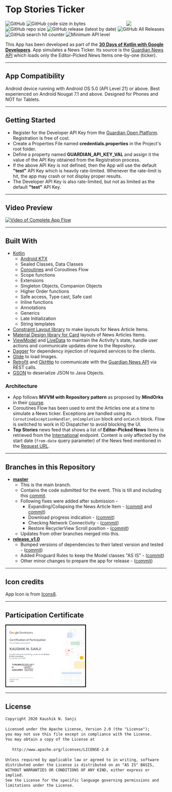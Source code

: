 # Top Stories Ticker

<image align="right" src="https://github.com/kaushiknsanji/TopStoriesTicker/blob/master/app/src/main/res/mipmap-xxxhdpi/ic_launcher.png" width="25%"/>

![GitHub](https://img.shields.io/github/license/kaushiknsanji/TopStoriesTicker)  ![GitHub code size in bytes](https://img.shields.io/github/languages/code-size/kaushiknsanji/TopStoriesTicker)  ![GitHub repo size](https://img.shields.io/github/repo-size/kaushiknsanji/TopStoriesTicker)
![GitHub release (latest by date)](https://img.shields.io/github/v/release/kaushiknsanji/TopStoriesTicker)  ![GitHub All Releases](https://img.shields.io/github/downloads/kaushiknsanji/TopStoriesTicker/total) ![GitHub search hit counter](https://img.shields.io/github/search/kaushiknsanji/TopStoriesTicker/News%20Ticker%20App) ![Minimum API level](https://img.shields.io/badge/API-21+-yellow)

This App has been developed as part of the **[30 Days of Kotlin with Google Developers](https://eventsonair.withgoogle.com/events/kotlin)**. App simulates a News Ticker. Its source is the [Guardian News API](https://open-platform.theguardian.com/documentation/) which loads only the Editor-Picked News Items one-by-one (ticker).

---

## App Compatibility

Android device running with Android OS 5.0 (API Level 21) or above. Best experienced on Android Nougat 7.1 and above. Designed for Phones and NOT for Tablets.

---

## Getting Started

* Register for the Developer API Key from the [Guardian Open Platform](https://open-platform.theguardian.com/access/). Registration is free of cost.
* Create a Properties File named **credentials.properties** in the Project's root folder.
* Define a property named **GUARDIAN_API_KEY_VAL** and assign it the value of the API Key obtained from the Registration process.
* If the above API Key is not defined, then the App will use the default **"test"** API Key which is heavily rate-limited. Whenever the rate-limit is hit, the app may crash or not display proper results.
* The Developer API Key is also rate-limited, but not as limited as the default **"test"** API Key.

---

## Video Preview

[![Video of Complete App Flow](https://i.ytimg.com/vi/LD0MLimm2_8/maxresdefault.jpg)](https://youtu.be/LD0MLimm2_8)

---

## Built With

* [Kotlin](https://kotlinlang.org/)
	* [Android KTX](https://developer.android.com/kotlin/ktx)
	* Sealed Classes, Data Classes
	* [Coroutines](https://kotlinlang.org/docs/reference/coroutines-overview.html) and Coroutines Flow
	* Scope functions
	* Extensions
	* Singleton Objects, Companion Objects
	* Higher Order functions
	* Safe access, Type cast, Safe cast
	* Inline functions
	* Annotations
	* Generics
	* Late Initialization
	* String templates
* [Constraint Layout library](https://developer.android.com/training/constraint-layout/index.html) to make layouts for News Article Items.
* [Material Design library for Card](https://material.io/develop/android/components/cards/) layouts of News Articles Items.
* [ViewModel](https://developer.android.com/topic/libraries/architecture/viewmodel) and [LiveData](https://developer.android.com/topic/libraries/architecture/livedata) to maintain the Activity's state, handle user actions and communicate updates done to the Repository.
* [Dagger](https://github.com/google/dagger) for dependency injection of required services to the clients.
* [Glide](https://bumptech.github.io/glide/) to load Images.
* [Retrofit](https://square.github.io/retrofit/) and [OkHttp](https://square.github.io/okhttp/) to communicate with the [Guardian News API](https://open-platform.theguardian.com/documentation/) via REST calls.
* [GSON](https://github.com/google/gson) to deserialize JSON to Java Objects.

### Architecture

* App follows **MVVM with Repository pattern** as proposed by **MindOrks** in their [course](https://mindorks.com/android-app-development-online-course-for-professionals).
* Coroutines Flow has been used to emit the Articles one at a time to simulate a News ticker. Exceptions are handled using its `CoroutineExceptionHandler`, `onCompletion` block and `onCatch` block. Flow is switched to work in IO Dispatcher to avoid blocking the UI.
* **Top Stories** news feed that shows a list of **Editor-Picked News** Items is retrieved from the [International](http://content.guardianapis.com/international) endpoint. Content is only affected by the start date (`from-date` query parameter) of the News feed mentioned in the [Request URL](https://content.guardianapis.com/international?show-editors-picks=true&from-date=2020-06-01&show-fields=trailText,byline,thumbnail&api-key=test).

---

## Branches in this Repository

* **[master](https://github.com/kaushiknsanji/TopStoriesTicker)**
	* This is the main branch.
	* Contains the code submitted for the event. This is till and including this [commit](https://github.com/kaushiknsanji/TopStoriesTicker/commit/2df0f61d8c4ccb5332668c3dae460f286dd9da78).
	* Following fixes were added after submission -
		* Expanding/Collapsing the News Article Item - ([commit](https://github.com/kaushiknsanji/TopStoriesTicker/commit/220050d88f83c5a28f05fb8d6d92d062240e8cbe) and [commit](https://github.com/kaushiknsanji/TopStoriesTicker/commit/98a785686cff5b0db31cf4c0b782036c69cf36a5))
		* Download progress indication - ([commit](https://github.com/kaushiknsanji/TopStoriesTicker/commit/4af0900897d671d7f90675833aab5bf70f61bdca))
		* Checking Network Connectivity - ([commit](https://github.com/kaushiknsanji/TopStoriesTicker/commit/838402c41aeb2bb75de90487d0c69c89326bd105))
		* Restore RecyclerView Scroll position - ([commit](https://github.com/kaushiknsanji/TopStoriesTicker/commit/fb2980f9a3a8f59d44aa03703c5c6b718f7f2c19))
	* Updates from other branches merged into this.
* **[release_v1.0](https://github.com/kaushiknsanji/TopStoriesTicker/tree/release_v1.0)**
	* Bumped versions of dependencies to their latest version and tested - ([commit](https://github.com/kaushiknsanji/TopStoriesTicker/commit/5db4e0951d4501b778ab2b353337dce1c2a20b85))
	* Added Proguard Rules to keep the Model classes "AS IS" - ([commit](https://github.com/kaushiknsanji/TopStoriesTicker/commit/1a9c5f72bcaaf648445122f2e4183f16c1dd0878))
	* Other minor changes to prepare the app for release - ([commit](https://github.com/kaushiknsanji/TopStoriesTicker/commit/1a9c5f72bcaaf648445122f2e4183f16c1dd0878))

---

## Icon credits

App Icon is from [Icons8](https://icons8.com).

---

## Participation Certificate

<a href="https://drive.google.com/file/d/1cwojVFygUYmzjzxEaKpOtqydMwLKThyA/view?usp=sharing">
<img alt="Participation Certificate" src="https://github.com/kaushiknsanji/TopStoriesTicker/blob/master/artwork/30_Days_of_Kotlin.png" width="50%">
</a>

---

## License

```
Copyright 2020 Kaushik N. Sanji

Licensed under the Apache License, Version 2.0 (the "License"); 
you may not use this file except in compliance with the License. 
You may obtain a copy of the License at

   http://www.apache.org/licenses/LICENSE-2.0
   
Unless required by applicable law or agreed to in writing, software
distributed under the License is distributed on an "AS IS" BASIS,
WITHOUT WARRANTIES OR CONDITIONS OF ANY KIND, either express or implied.
See the License for the specific language governing permissions and
limitations under the License.
```
